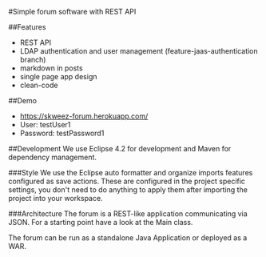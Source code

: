 #Simple forum software with REST API

##Features
 * REST API
 * LDAP authentication and user management (feature-jaas-authentication branch)
 * markdown in posts
 * single page app design
 * clean-code

##Demo
 * https://skweez-forum.herokuapp.com/
 * User: testUser1
 * Password: testPassword1

##Development
We use Eclipse 4.2 for development and Maven for dependency management.

###Style
We use the Eclipse auto formatter and organize imports features configured as
save actions.
These are configured in the project specific settings, you don't need to do
anything to apply them after importing the project into your workspace.

###Architecture
The forum is a REST-like application communicating via JSON. For a starting
point have a look at the Main class.

The forum can be run as a standalone Java Application or deployed as a WAR.
